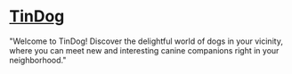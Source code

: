# <a href="https://fatmaygn.github.io/TinDog/" target="_blank">TinDog</a>
"Welcome to TinDog! Discover the delightful world of dogs in your vicinity, where you can meet new and interesting canine companions right in your neighborhood."



